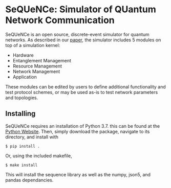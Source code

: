 # SeQUeNCe: Simulator of QUantum Network Communication

SeQUeNCe is an open source, discrete-event simulator for quantum networks. As described in our [paper](http://arxiv.org/abs/2009.12000), the simulator includes 5 modules on top of a simulation kernel:
* Hardware
* Entanglement Management
* Resource Management
* Network Management
* Application

These modules can be edited by users to define additional functionality and test protocol schemes, or may be used as-is to test network parameters and topologies.

## Installing
SeQUeNCe requires an installation of Python 3.7. this can be found at the [Python Website](https://www.python.org/downloads/). Then, simply download the package, navigate to its directory, and install with
```
$ pip install .
```
Or, using the included makefile,
```
$ make install
```
This will install the sequence library as well as the numpy, json5, and pandas dependancies.
